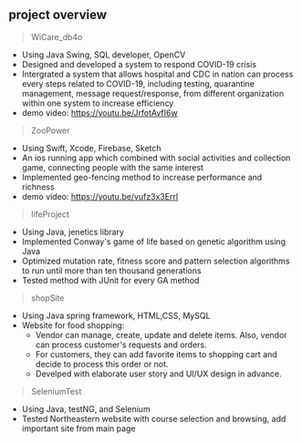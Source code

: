 ## project overview

> WiCare_db4o

- Using Java Swing, SQL developer, OpenCV
- Designed and developed a system to respond COVID-19 crisis
- Intergrated a system that allows hospital and CDC in nation can process every steps related to COVID-19, including testing, quarantine management, message request/response, from different organization within one system to increase efficiency
- demo video: https://youtu.be/JrfotAvfI6w

> ZooPower

- Using Swift, Xcode, Firebase, Sketch
- An ios running app which combined with social activities and collection game, connecting people with the same interest
- Implemented geo-fencing method to increase performance and richness
- demo video: https://youtu.be/vufz3x3ErrI

> lifeProject

- Using Java, jenetics library
- Implemented Conway's game of life based on genetic algorithm using Java
- Optimized mutation rate, fitness score and pattern selection algorithms to run until more than ten thousand generations
- Tested method with JUnit for every GA method

> shopSite

- Using Java spring framework, HTML,CSS, MySQL
- Website for food shopping:
  - Vendor can manage, create, update and delete items. Also, vendor can process customer's requests and orders.
  - For customers, they can add favorite items to shopping cart and decide to process this order or not.
  - Develped with elaborate user story and UI/UX design in advance.

>SeleniumTest

- Using Java, testNG, and Selenium
- Tested Northeastern website with course selection and browsing, add important site from main page 
